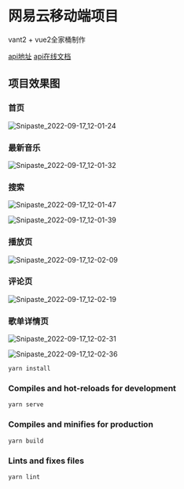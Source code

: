 # 网易云移动端项目

vant2 + vue2全家桶制作

[api地址](http://vue-music-api.q6q.cc/)     [api在线文档](https://neteasecloudmusicapi.vercel.app/#/?id=neteasecloudmusicapi)

## 项目效果图

### 首页

![Snipaste_2022-09-17_12-01-24](https://static.q6q.cc/music163_vue_staticfiles/Snipaste_2022-09-17_12-01-24.png)

### 最新音乐

![Snipaste_2022-09-17_12-01-32](https://static.q6q.cc/music163_vue_staticfiles/Snipaste_2022-09-17_12-01-32.png)

### 搜索

![Snipaste_2022-09-17_12-01-47](https://static.q6q.cc/music163_vue_staticfiles/Snipaste_2022-09-17_12-01-39.png)

![Snipaste_2022-09-17_12-01-39](https://static.q6q.cc/music163_vue_staticfiles/Snipaste_2022-09-17_12-01-47.png)

### 播放页



![Snipaste_2022-09-17_12-02-09](https://static.q6q.cc/music163_vue_staticfiles/Snipaste_2022-09-17_12-02-09.png)

### 评论页

![Snipaste_2022-09-17_12-02-19](https://static.q6q.cc/music163_vue_staticfiles/Snipaste_2022-09-17_12-02-19.png)

### 歌单详情页

![Snipaste_2022-09-17_12-02-31](https://static.q6q.cc/music163_vue_staticfiles/Snipaste_2022-09-17_12-02-31.png)

![Snipaste_2022-09-17_12-02-36](https://static.q6q.cc/music163_vue_staticfiles/Snipaste_2022-09-17_12-02-36.png)

```
yarn install
```

### Compiles and hot-reloads for development
```
yarn serve
```

### Compiles and minifies for production
```
yarn build
```

### Lints and fixes files
```
yarn lint
```

